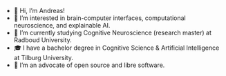 - 👋 Hi, I’m Andreas!
- 👀 I’m interested in brain-computer interfaces, computational neuroscience, and explainable AI.
- 🌱 I’m currently studying Cognitive Neuroscience (research master) at Radboud University.
- 🎓 I have a bachelor degree in Cognitive Science & Artificial Intelligence at Tilburg University.
- 💞️ I’m an advocate of open source and libre software.

<!---
andreasknoben/andreasknoben is a ✨ special ✨ repository because its `README.md` (this file) appears on your GitHub profile.
You can click the Preview link to take a look at your changes.
--->
